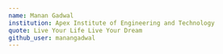 ```yaml
---
name: Manan Gadwal
institution: Apex Institute of Engineering and Technology
quote: Live Your Life Live Your Dream
github_user: manangadwal
---
```

